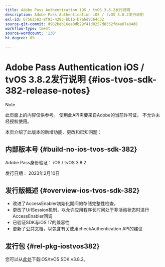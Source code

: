 ```yaml
---
title: Adobe Pass Authentication iOS / tvOS 3.8.2发行说明
description: Adobe Pass Authentication iOS / tvOS 3.8.2发行说明
exl-id: 67562582-8f93-4293-bb1b-b7a6d9364c32
source-git-commit: d982beb16ea0db29f41d0257d8332fd4a07a84d8
workflow-type: tm+mt
source-wordcount: '130'
ht-degree: 0%

---
```


# Adobe Pass Authentication iOS / tvOS 3.8.2发行说明 {#ios-tvos-sdk-382-release-notes}

>[!NOTE]
>
>此页面上的内容仅供参考。 使用此API需要来自Adobe的当前许可证。 不允许未经授权使用。

本页介绍了此版本的新增功能、更改和已知问题：

## 内部版本号 {#build-no-ios-tvos-sdk-382}

Adobe Pass身份验证： iOS / tvOS 3.8.2

发行日期： 2023年2月10日



## 发行版概述 {#overview-ios-tvos-sdk-382}

* 改进了AccessEnabler初始化期间的存储完整性检查。
* 更改了UrlSession机制，以允许应用程序长时间处于非活动状态时进行AccessEnabler回调
* 已验证SDK与iOS 17的兼容性
* 更新了公共文档，以包含有关使用checkAuthentication API的建议


## 发行包 {#rel-pkg-iostvos382}

您可以从[此处](https://tve.zendesk.com/hc/en-us/articles/204963209-iOS-tvOS-Native-AccessEnabler-Library)下载iOS/tvOS SDK v3.8.2。
